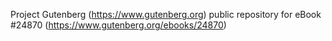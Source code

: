 Project Gutenberg (https://www.gutenberg.org) public repository for eBook #24870 (https://www.gutenberg.org/ebooks/24870)
